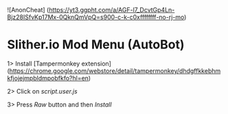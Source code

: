 ![AnonCheat] (https://yt3.ggpht.com/a/AGF-l7_DcvtGp4Ln-Bjz28ISfvKp17Mx-0QknQmVpQ=s900-c-k-c0xffffffff-no-rj-mo)

# Slither.io Mod Menu (AutoBot)

1> Install [Tampermonkey extension] (https://chrome.google.com/webstore/detail/tampermonkey/dhdgffkkebhmkfjojejmpbldmpobfkfo?hl=en)

2> Click on *script.user.js*

3> Press *Raw* button and then *Install*
